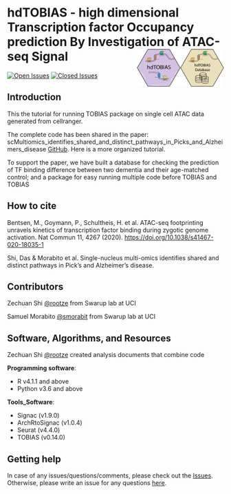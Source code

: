 # hdTOBIAS - high dimensional Transcription factor Occupancy prediction By Investigation of ATAC-seq Signal  <img src="images/hdTOBIAS_logo_database.png" align="right" height="20%" width="20%" /> <img src="images/hdTOBIAS_logo.png" align="right" height="20%" width="20%" />

<!-- [![DOI](https://zenodo.org/badge/473458154.svg)](https://zenodo.org/badge/latestdoi/473458154) -->
<!-- [![version](https://img.shields.io/badge/version-1.0.4-red.svg)](https://semver.org) -->
[![Open Issues](https://img.shields.io/github/issues-raw/rootze/hdTOBIAS?label=open%20issues&color=yellow)](https://github.com/rootze/hdTOBIAS/issues?q=is%3Aopen)
[![Closed Issues](https://img.shields.io/github/issues-closed-raw/rootze/hdTOBIAS?label=closed%20issues&color=green)](https://github.com/rootze/hdTOBIAS/issues?q=is%3Aclosed)


Introduction
------------

This the tutorial for running TOBIAS package on single cell ATAC data generated from cellranger.

The complete code has been shared in the paper: scMultiomics_identifies_shared_and_distinct_pathways_in_Picks_and_Alzheimers_disease [GitHub](https://github.com/swaruplabUCI/scMultiomics_identifies_shared_and_distinct_pathways_in_PiDandAD). Here is a more organized tutorial.

To support the paper, we have built a database for checking the prediction of TF binding difference between two dementia and their age-matched control; and a package for easy running multiple code before TOBIAS and TOBIAS

How to cite
------------

Bentsen, M., Goymann, P., Schultheis, H. et al. ATAC-seq footprinting unravels kinetics of transcription factor binding during zygotic genome activation. Nat Commun 11, 4267 (2020). https://doi.org/10.1038/s41467-020-18035-1

Shi, Das & Morabito et al. Single-nucleus multi-omics identifies shared and distinct pathways in Pick’s and Alzheimer’s disease.


Contributors
------------

Zechuan Shi [@rootze](rootze.github.io) from Swarup lab at UCI

Samuel Morabito [@smorabit](https://smorabit.github.io/) from Swarup lab at UCI


Software, Algorithms, and Resources
------------

Zechuan Shi [@rootze](https://github.com/rootze) created analysis documents that combine code

**Programming software**:
- R v4.1.1 and above
- Python v3.6 and above

**Tools_Software**:
- Signac (v1.9.0)
- ArchRtoSignac (v1.0.4)
- Seurat (v4.4.0)
- TOBIAS (v0.14.0)

Getting help
------------
In case of any issues/questions/comments, please check out the [Issues](https://github.com/rootze/hdTOBIAS/issues). Otherwise, please write an issue for any questions [here](https://github.com/rootze/hdTOBIAS/issues).

